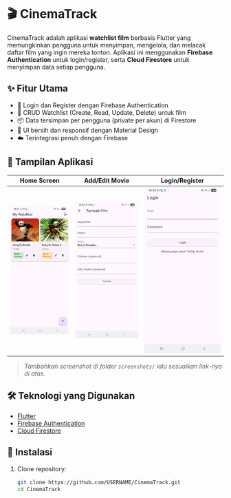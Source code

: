 # 🎬 CinemaTrack

CinemaTrack adalah aplikasi **watchlist film** berbasis Flutter yang memungkinkan pengguna untuk menyimpan, mengelola, dan melacak daftar film yang ingin mereka tonton. Aplikasi ini menggunakan **Firebase Authentication** untuk login/register, serta **Cloud Firestore** untuk menyimpan data setiap pengguna.

## ✨ Fitur Utama

- 🔐 Login dan Register dengan Firebase Authentication
- 📄 CRUD Watchlist (Create, Read, Update, Delete) untuk film
- 📦 Data tersimpan per pengguna (private per akun) di Firestore
- 🎨 UI bersih dan responsif dengan Material Design
- ☁️ Terintegrasi penuh dengan Firebase

## 📱 Tampilan Aplikasi

| Home Screen | Add/Edit Movie | Login/Register |
|-------------|----------------|----------------|
| ![Home](screenshots/home.jpg) | ![Add](screenshots/add.jpg) | ![Login](screenshots/login.jpg) |

> *Tambahkan screenshot di folder `screenshots/` lalu sesuaikan link-nya di atas.*

## 🛠️ Teknologi yang Digunakan

- [Flutter](https://flutter.dev/)
- [Firebase Authentication](https://firebase.google.com/docs/auth)
- [Cloud Firestore](https://firebase.google.com/docs/firestore)

## 🚀 Instalasi

1. Clone repository:
   ```bash
   git clone https://github.com/USERNAME/CinemaTrack.git
   cd CinemaTrack

